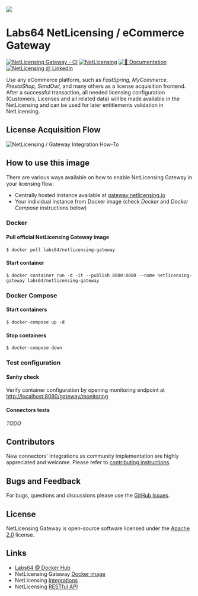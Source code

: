 <img src="https://repository-images.githubusercontent.com/73901823/f634b580-38ce-11eb-8e5f-71b6f1e79d3b">

# Labs64 NetLicensing / eCommerce Gateway

[![NetLicensing Gateway - CI](https://github.com/Labs64/NetLicensing-Gateway/workflows/NetLicensing%20Gateway%20-%20CI/badge.svg)](https://github.com/Labs64/NetLicensing-Gateway/actions?query=workflow%3A%22NetLicensing+Gateway+-+CI%22)
[![NetLicensing](https://img.shields.io/badge/NetLicensing-IO-E14817.svg?logo=NetLicensing)](https://netlicensing.io)
[![📖 Documentation](https://img.shields.io/badge/📖%20Documentation-Wiki-AB6543.svg)](https://netlicensing.io/wiki/)
[![NetLicensing @ LinkedIn](https://img.shields.io/badge/NetLicensing-0077B5.svg?logo=LinkedIn)](https://www.linkedin.com/showcase/netlicensing)

Use any eCommerce platform, such as *FastSpring, MyCommerce, PrestaShop, SendOwl,* and many others as a license acquisition frontend.
After a successful transaction, all needed licensing configuration (Customers, Licenses and all related data) will be made available in the NetLicensing and can be used for later entitlements validation in NetLicensing.

## License Acquisition Flow
![NetLicensing / Gateway Integration How-To](https://raw.githubusercontent.com/wiki/Labs64/NetLicensing-Gateway/images/00_external-ecommerce-flow.png)

## How to use this image

There are various ways available on how to enable NetLicensing Gateway in your licensing flow:

- Centrally hosted instance available at [gateway.netlicensing.io](https://gateway.netlicensing.io/monitoring)
- Your individual instance from Docker image (check *Docker* and *Docker Compose* instructions below)

### Docker

#### Pull official NetLicensing Gateway image

```
$ docker pull labs64/netlicensing-gateway
```

#### Start container

```
$ docker container run -d -it --publish 8080:8080 --name netlicensing-gateway labs64/netlicensing-gateway
```

### Docker Compose

#### Start containers
```
$ docker-compose up -d
```

#### Stop containers

```
$ docker-compose down
```

### Test configuration

#### Sanity check

Verify container configuration by opening monitoring endpoint at [http://localhost:8080/gateway/monitoring](http://localhost:8080/gateway/monitoring)

#### Connectors tests

*TODO*

## Contributors

New connectors' integrations as community implementation are highly appreciated and welcome.
Please refer to [contributing instructions](CONTRIBUTING.md).

## Bugs and Feedback

For bugs, questions and discussions please use the [GitHub Issues](https://github.com/Labs64/NetLicensing-Gateway/issues).

## License

NetLicensing Gateway is open-source software licensed under the [Apache 2.0](LICENSE) license.

## Links

- [Labs64 @ Docker Hub](https://hub.docker.com/u/labs64)
- NetLicensing Gateway [Docker image](https://hub.docker.com/r/labs64/netlicensing-gateway)
- NetLicensing [Integrations](https://netlicensing.io/wiki/integrations)
- NetLicensing [RESTful API](https://netlicensing.io/wiki/restful-api)
